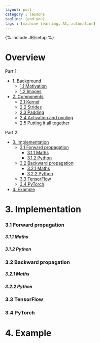 ```yaml
---
layout: post
category : lessons
tagline: (and you)
tags : [machine learning, AI, automation]
---
```

{% include JB/setup %}

# Overview


Part 1:
- [1. Background](#1-background)
  - [1.1 Motivation](#11-motivation)
  - [1.2 Images](#12-images)
- [2. Components](#2-components)
  - [2.1 Kernel](#21-kernel)
  - [2.2 Strides](#22-strides)
  - [2.3 Padding](#23-padding)
  - [2.4 Activation and pooling](#24-activation-and-pooling)
  - [2.5 Putting it all together](#25-putting-it-all-together)

Part 2:
- [3. Implementation](#3-implementation)
  - [3.1 Forward propagation](#31-forward-propagation)
    - [3.1.1 Maths](#311-maths)
    - [3.1.2 Python](#312-python)
  - [3.2 Backward propagation](#32-backward-propagation)
    - [3.2.1 Maths](#321-maths)
    - [3.2.2 Python](#322-python)
  - [3.3 TensorFlow](#33-tensorflow)
  - [3.4 PyTorch](#34-pytorch)
- [4. Example](#4-example)

# 3. Implementation

### 3.1 Forward propagation

##### 3.1.1 Maths

##### 3.1.2 Python

### 3.2 Backward propagation

##### 3.2.1 Maths

##### 3.2.2 Python

### 3.3 TensorFlow

### 3.4 PyTorch

# 4. Example
